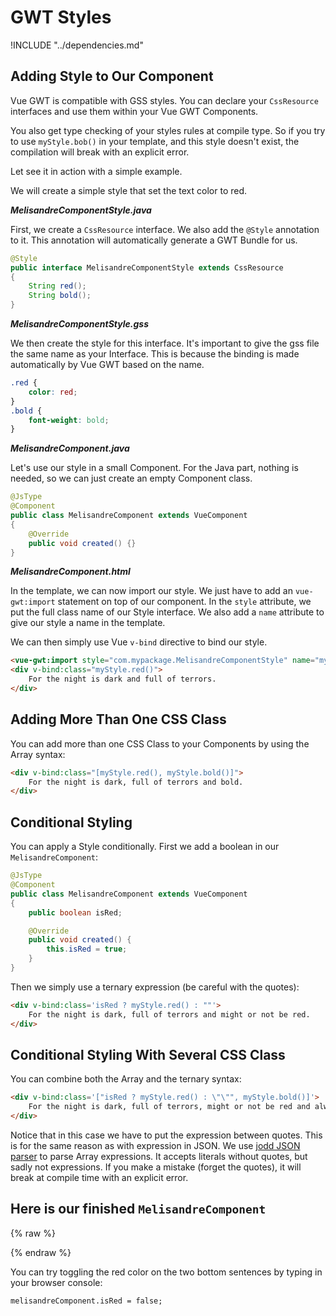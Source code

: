 # GWT Styles

!INCLUDE "../dependencies.md"

## Adding Style to Our Component

Vue GWT is compatible with GSS styles.
You can declare your `CssResource` interfaces and use them within your Vue GWT Components.

You also get type checking of your styles rules at compile type.
So if you try to use `myStyle.bob()` in your template, and this style doesn't exist, the compilation will break with an explicit error.

Let see it in action with a simple example.

We will create a simple style that set the text color to red.

***MelisandreComponentStyle.java***

First, we create a `CssResource` interface.
We also add the `@Style` annotation to it.
This annotation will automatically generate a GWT Bundle for us.

```java
@Style
public interface MelisandreComponentStyle extends CssResource
{
    String red();
    String bold();
}
```

***MelisandreComponentStyle.gss***

We then create the style for this interface.
It's important to give the gss file the same name as your Interface.
This is because the binding is made automatically by Vue GWT based on the name.

```css
.red {
    color: red;
}
.bold {
	font-weight: bold;
}
```

***MelisandreComponent.java***

Let's use our style in a small Component.
For the Java part, nothing is needed, so we can just create an empty Component class.

```java
@JsType
@Component
public class MelisandreComponent extends VueComponent
{
    @Override
    public void created() {}
}
```

***MelisandreComponent.html***

In the template, we can now import our style.
We just have to add an `vue-gwt:import` statement on top of our component.
In the `style` attribute, we put the full class name of our Style interface.
We also add a `name` attribute to give our style a name in the template.

We can then simply use Vue `v-bind` directive to bind our style.

```html
<vue-gwt:import style="com.mypackage.MelisandreComponentStyle" name="myStyle"/>
<div v-bind:class="myStyle.red()">
    For the night is dark and full of terrors.
</div>
```

## Adding More Than One CSS Class

You can add more than one CSS Class to your Components by using the Array syntax:

```html
<div v-bind:class="[myStyle.red(), myStyle.bold()]">
    For the night is dark, full of terrors and bold.
</div>
```

## Conditional Styling

You can apply a Style conditionally.
First we add a boolean in our `MelisandreComponent`:

```java
@JsType
@Component
public class MelisandreComponent extends VueComponent
{
    public boolean isRed;

    @Override
    public void created() {
        this.isRed = true;
    }
}
```
 
Then we simply use a ternary expression (be careful with the quotes):

```html
<div v-bind:class='isRed ? myStyle.red() : ""'>
    For the night is dark, full of terrors and might or not be red.
</div>
```

## Conditional Styling With Several CSS Class

You can combine both the Array and the ternary syntax:
 
```html
<div v-bind:class='["isRed ? myStyle.red() : \"\"", myStyle.bold()]'>
    For the night is dark, full of terrors, might or not be red and always BOLD.
</div>
```

Notice that in this case we have to put the expression between quotes.
This is for the same reason as with expression in JSON.
We use [jodd JSON parser](http://jodd.org/doc/json/json-parser.html) to parse Array expressions.
It accepts literals without quotes, but sadly not expressions.
If you make a mistake (forget the quotes), it will break at compile time with an explicit error.

## Here is our finished `MelisandreComponent`

{% raw %}
<div class="example-container" data-name="melisandreComponent">
    <span id="melisandreComponent"></span>
</div>
{% endraw %}

You can try toggling the red color on the two bottom sentences by typing in your browser console:

```
melisandreComponent.isRed = false;
```